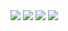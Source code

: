 <img src="https://img.shields.io/badge/JavaScript-F7DF1E?style=for-the-badge&logo=JavaScript&logoColor=FFFFFF"/>
<img src="https://img.shields.io/badge/C-A8B9CC?style=for-the-badge&logo=c%2B%2B&logoColor=FFFFFF"/>
<img src="https://img.shields.io/badge/C++-00599C?style=for-the-badge&logo=c%2B%2B&logoColor=white">
<img src="https://img.shields.io/badge/C#-239120?style=for-the-badge&logo=C Sharp icon&logoColor=FFFFFF"/>
